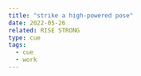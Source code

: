 ```yaml
---
title: "strike a high-powered pose"
date: 2022-05-26
related: RISE STRONG
type: cue
tags:
  - cue
  - work
---
```

